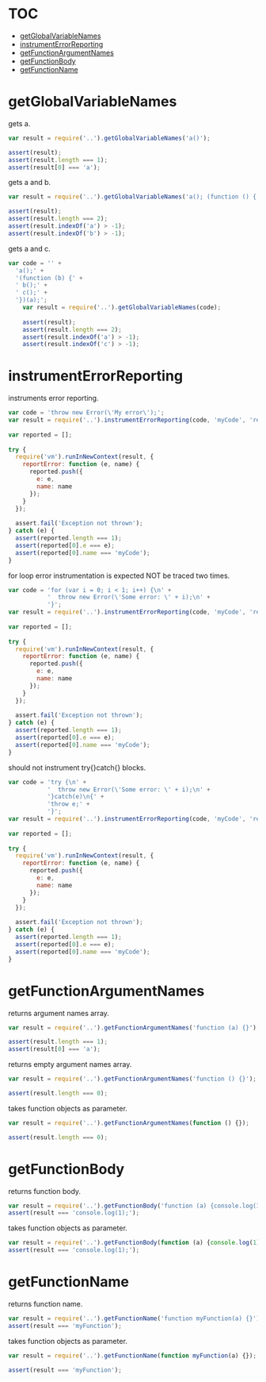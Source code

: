 # TOC
   - [getGlobalVariableNames](#getglobalvariablenames)
   - [instrumentErrorReporting](#instrumenterrorreporting)
   - [getFunctionArgumentNames](#getfunctionargumentnames)
   - [getFunctionBody](#getfunctionbody)
   - [getFunctionName](#getfunctionname)
<a name=""></a>
 
<a name="getglobalvariablenames"></a>
# getGlobalVariableNames
gets a.

```js
var result = require('..').getGlobalVariableNames('a()');

assert(result);
assert(result.length === 1);
assert(result[0] === 'a');
```

gets a and b.

```js
var result = require('..').getGlobalVariableNames('a(); (function () { a(); b(); })();');

assert(result);
assert(result.length === 2);
assert(result.indexOf('a') > -1);
assert(result.indexOf('b') > -1);
```

gets a and c.

```js
var code = '' +
  'a();' +
  '(function (b) {' +
  ' b();' +
  ' c();' +
  '})(a);';
    var result = require('..').getGlobalVariableNames(code);
    
    assert(result);
    assert(result.length === 2);
    assert(result.indexOf('a') > -1);
    assert(result.indexOf('c') > -1);
```

<a name="instrumenterrorreporting"></a>
# instrumentErrorReporting
instruments error reporting.

```js
var code = 'throw new Error(\'My error\');';
var result = require('..').instrumentErrorReporting(code, 'myCode', 'reportError');
  
var reported = [];
  
try {
  require('vm').runInNewContext(result, {
    reportError: function (e, name) {
      reported.push({
        e: e,
        name: name
      });
    }
  });
  
  assert.fail('Exception not thrown');
} catch (e) {
  assert(reported.length === 1);
  assert(reported[0].e === e);
  assert(reported[0].name === 'myCode');
}
```

for loop error instrumentation is expected NOT be traced two times.

```js
var code = 'for (var i = 0; i < 1; i++) {\n' +
           '  throw new Error(\'Some error: \' + i);\n' +
           '}';
var result = require('..').instrumentErrorReporting(code, 'myCode', 'reportError');
    
var reported = [];
    
try {
  require('vm').runInNewContext(result, {
    reportError: function (e, name) {
      reported.push({
        e: e,
        name: name
      });
    }
  });
  
  assert.fail('Exception not thrown');
} catch (e) {
  assert(reported.length === 1);
  assert(reported[0].e === e);
  assert(reported[0].name === 'myCode');
}
```

should not instrument try{}catch{} blocks.

```js
var code = 'try {\n' +
           '  throw new Error(\'Some error: \' + i);\n' +
           '}catch(e)\n{' +
           'throw e;' +
           '}';
var result = require('..').instrumentErrorReporting(code, 'myCode', 'reportError');
    
var reported = [];
    
try {
  require('vm').runInNewContext(result, {
    reportError: function (e, name) {
      reported.push({
        e: e,
        name: name
      });
    }
  });
  
  assert.fail('Exception not thrown');
} catch (e) {
  assert(reported.length === 1);
  assert(reported[0].e === e);
  assert(reported[0].name === 'myCode');
}
```

<a name="getfunctionargumentnames"></a>
# getFunctionArgumentNames
returns argument names array.

```js
var result = require('..').getFunctionArgumentNames('function (a) {}');

assert(result.length === 1);
assert(result[0] === 'a');
```

returns empty argument names array.

```js
var result = require('..').getFunctionArgumentNames('function () {}');

assert(result.length === 0);
```

takes function objects as parameter.

```js
var result = require('..').getFunctionArgumentNames(function () {});

assert(result.length === 0);
```

<a name="getfunctionbody"></a>
# getFunctionBody
returns function body.

```js
var result = require('..').getFunctionBody('function (a) {console.log(1);}'); 
assert(result === 'console.log(1);');
```

takes function objects as parameter.

```js
var result = require('..').getFunctionBody(function (a) {console.log(1);});
assert(result === 'console.log(1);');
```

<a name="getfunctionname"></a>
# getFunctionName
returns function name.

```js
var result = require('..').getFunctionName('function myFunction(a) {}'); 
assert(result === 'myFunction');
```

takes function objects as parameter.

```js
var result = require('..').getFunctionName(function myFunction(a) {});

assert(result === 'myFunction');
```

